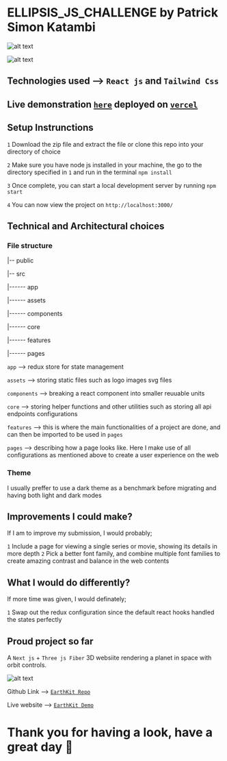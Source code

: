 # ELLIPSIS_JS_CHALLENGE by Patrick Simon Katambi

![alt text](https://github.com/patrick-katambi/ellipsis_js_challenge/blob/main/ellipsis.PNG?raw=true)

![alt text](https://github.com/patrick-katambi/ellipsis_js_challenge/blob/main/ellipsis2.PNG?raw=true)

## Technologies used --> `React js` and `Tailwind Css`

## Live demonstration [`here`](https://ellipsis-js-challenge.vercel.app/) deployed on [`vercel`](https://vercel.com/)

## Setup Instrunctions
`1` Download the zip file and extract the file or clone this repo into your directory of choice

`2` Make sure you have node js installed in your machine, the go to the directory specified in `1` and run in the terminal `npm install`

`3` Once complete, you can start a local development server by running `npm start`

`4` You can now view the project on `http://localhost:3000/`

## Technical and Architectural choices

### File structure

|-- public

|-- src

|------ app
    
|------ assets
    
|------ components
    
|------ core
    
|------ features
    
|------ pages

`app` --> redux store for state management

`assets` --> storing static files such as logo images svg files

`components` --> breaking a react component into smaller reuuable units

`core` --> storing helper functions and other utilities such as storing all api endpoints configurations

`features` --> this is where the main functionalities of a project are done, and can then be imported to be used in `pages`

`pages` --> describing how a page looks like. Here I make use of all configurations as mentioned above to create a user experience on the web

### Theme
I usually preffer to use a dark theme as a benchmark before migrating and having both light and dark modes

## Improvements I could make?
If I am to improve my submission, I would probably;

`1` Include a page for viewing a single series or movie, showing its details in more depth
`2` Pick a better font family, and combine multiple font families to create amazing contrast and balance in the web contents

## What I would do differently?
If more time was given, I would definately;

`1` Swap out the redux configuration since the default react hooks handled the states perfectly

## Proud project so far
A `Next js` + `Three js Fiber` 3D websiite rendering a planet in space with orbit controls.

![alt text](https://raw.githubusercontent.com/patrick-katambi/earthkit/main/earth.PNG?raw=true)

Github Link --> [`EarthKit Repo`](https://github.com/patrick-katambi/earthkit)

Live website --> [`EarthKit Demo`](https://earthkit-okarlmhcz-patrick-katambi.vercel.app/) 

# Thank you for having a look, have a great day 👏
